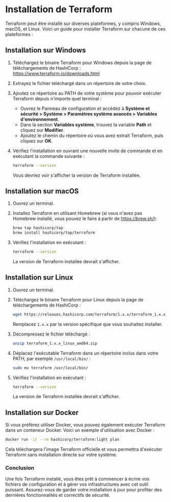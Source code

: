 
# Installation de Terraform

Terraform peut être installé sur diverses plateformes, y compris Windows, macOS, et Linux. Voici un guide pour installer Terraform sur chacune de ces plateformes :

## Installation sur Windows

1. Téléchargez le binaire Terraform pour Windows depuis la page de téléchargements de HashiCorp : https://www.terraform.io/downloads.html
2. Extrayez le fichier téléchargé dans un répertoire de votre choix.
3. Ajoutez ce répertoire au PATH de votre système pour pouvoir exécuter Terraform depuis n'importe quel terminal :
   - Ouvrez le Panneau de configuration et accédez à **Système et sécurité > Système > Paramètres système avancés > Variables d'environnement**.
   - Dans la section **Variables système**, trouvez la variable **Path** et cliquez sur **Modifier**.
   - Ajoutez le chemin du répertoire où vous avez extrait Terraform, puis cliquez sur **OK**.

4. Vérifiez l'installation en ouvrant une nouvelle invite de commande et en exécutant la commande suivante :
   ```bash
   terraform --version
   ```
   Vous devriez voir s'afficher la version de Terraform installée.

## Installation sur macOS

1. Ouvrez un terminal.
2. Installez Terraform en utilisant Homebrew (si vous n'avez pas Homebrew installé, vous pouvez le faire à partir de https://brew.sh/):
   ```bash
   brew tap hashicorp/tap
   brew install hashicorp/tap/terraform
   ```

3. Vérifiez l'installation en exécutant :
   ```bash
   terraform --version
   ```
   La version de Terraform installée devrait s'afficher.

## Installation sur Linux

1. Ouvrez un terminal.
2. Téléchargez le binaire Terraform pour Linux depuis la page de téléchargements de HashiCorp :
   ```bash
   wget https://releases.hashicorp.com/terraform/1.x.x/terraform_1.x.x_linux_amd64.zip
   ```
   Remplacez `1.x.x` par la version spécifique que vous souhaitez installer.

3. Décompressez le fichier téléchargé :
   ```bash
   unzip terraform_1.x.x_linux_amd64.zip
   ```

4. Déplacez l'exécutable Terraform dans un répertoire inclus dans votre PATH, par exemple `/usr/local/bin/` :
   ```bash
   sudo mv terraform /usr/local/bin/
   ```

5. Vérifiez l'installation en exécutant :
   ```bash
   terraform --version
   ```
   La version de Terraform installée devrait s'afficher.

## Installation sur Docker

Si vous préférez utiliser Docker, vous pouvez également exécuter Terraform dans un conteneur Docker. Voici un exemple d'utilisation avec Docker :

```bash
docker run -it --rm hashicorp/terraform:light plan
```

Cela téléchargera l'image Terraform officielle et vous permettra d'exécuter Terraform sans installation directe sur votre système.

### Conclusion

Une fois Terraform installé, vous êtes prêt à commencer à écrire vos fichiers de configuration et à gérer vos infrastructures avec cet outil puissant. Assurez-vous de garder votre installation à jour pour profiter des dernières fonctionnalités et correctifs de sécurité.
